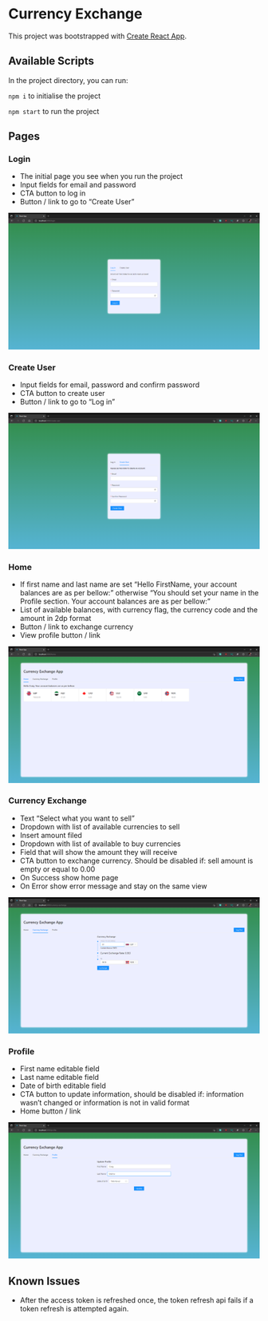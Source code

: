 # Currency Exchange

This project was bootstrapped with [Create React App](https://github.com/facebook/create-react-app).

## Available Scripts

In the project directory, you can run:

`npm i` to initialise the project

`npm start` to run the project

## Pages
### Login
- The initial page you see when you run the project
- Input fields for email and password
- CTA button to log in
- Button / link to go to “Create User”

![Login](/screenshots/login.png)

### Create User
- Input fields for email, password and confirm password
- CTA button to create user 
- Button / link to go to “Log in”

![CreateUser](/screenshots/create-user.png)

### Home
- If first name and last name are set “Hello FirstName, your account balances are as per bellow:” otherwise “You should set your name in the Profile section. Your account balances are as per bellow:”
- List of available balances, with currency flag, the currency code and the amount in 2dp format
- Button / link to exchange currency 
- View profile button / link

![CreateUser](/screenshots/home.png)

### Currency Exchange
- Text “Select what you want to sell”
- Dropdown with list of available currencies to sell 
- Insert amount filed
- Dropdown with list of available to buy currencies 
- Field that will show the amount they will receive
- CTA button to exchange currency. Should be disabled if: sell amount is empty or equal to 0.00
- On Success show home page
- On Error show error message and stay on the same view

![CreateUser](/screenshots/exchange5.png)

### Profile
- First name editable field
- Last name editable field
- Date of birth editable field
- CTA button to update information, should be disabled if: information wasn’t changed or information is not in valid format
- Home button / link

![profile](/screenshots/profile2.png)

## Known Issues
- After the access token is refreshed once, the token refresh api fails if a token refresh is attempted again.
